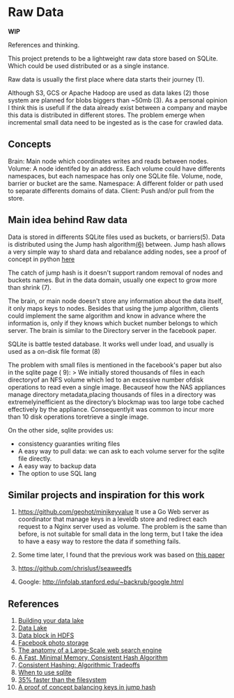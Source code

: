 # Raw Data

**WIP**

References and thinking. 

This project pretends to be a lightweight raw data store based on SQLite. Which could be used distributed or as a single instance. 

Raw data is usually the first place where data starts their journey (1). 

Although S3, GCS or Apache Hadoop are used as data lakes (2) those system are planned for blobs biggers than ~50mb (3). As a personal opinion I think this is usefull if the data already exist between a company and maybe this data is distributed in different stores. The problem emerge when incremental small data need to be ingested as is the case for crawled data.

## Concepts

Brain: Main node which coordinates writes and reads between nodes. 
Volume: A node identifed by an address. Each volume could have differents namespaces, but each namespace has only one SQLite file. Volume, node, barrier or bucket are the same. 
Namespace: A different folder or path used to separate differents domains of data. 
Client: Push and/or pull from the store. 


## Main idea behind Raw data

Data is stored in differents SQLite files used as buckets, or barriers(5). Data is distributed using the Jump hash algorithm[(6)](https://arxiv.org/pdf/1406.2294.pdf) between. Jump hash allows a very simple way to shard data and rebalance adding nodes,  see a proof of concept in python [here](https://github.com/nuxion/jump_poc)

The catch of jump hash is it doesn't support random removal of nodes and buckets names. But in the data domain, usually one expect to grow more than shrink (7). 

The brain, or main node doesn't store any information about the data itself, it only maps keys to nodes. Besides that using the jump algorithm, clients could implement the same algorithm and know in advance where the information is, only if they knows which bucket number belongs to which server. The brain is similar to the Directory server in the facebook paper. 

SQLite is battle tested database. It works well under load, and usually is used as a on-disk file format (8)

The problem with small files is mentioned in the facebook's paper but also in the sqlite page (
9): 
    > We initially stored thousands of files in each directoryof an NFS volume which led to an excessive number ofdisk operations to read even a single image.   Becauseof how the NAS appliances manage directory metadata,placing thousands of files in a directory was extremelyinefficient as the directory’s blockmap was too large tobe cached effectively by the  appliance.   Consequentlyit was common to incur more than 10 disk operations toretrieve a single image. 
    

On the other side, sqlite provides us: 
- consistency guaranties writing files
- A easy way to pull data: we can ask to each volume server for the sqlite file directly. 
- A easy way to backup data
- The option to use SQL lang



## Similar projects and inspiration for this work

1. https://github.com/geohot/minikeyvalue
It use a Go Web server as coordinator that manage keys in a leveldb store and redirect each request to a Nginx server used as volume. 
The problem is the same than before, is not suitable for small data in the long term, but I take the idea to have a easy way to restore the data if something fails. 

2. Some time later, I found that the previous work was based on [this paper](https://www.usenix.org/legacy/event/osdi10/tech/full_papers/Beaver.pdf) 

3. https://github.com/chrislusf/seaweedfs 


4. Google: http://infolab.stanford.edu/~backrub/google.html


## References

1. [Building your data lake](https://cloudblogs.microsoft.com/industry-blog/en-gb/technetuk/2020/04/09/building-your-data-lake-on-azure-data-lake-storage-gen2-part-1/)
2. [Data Lake](https://en.wikipedia.org/wiki/Data_lake) 
3. [Data block in HDFS](https://data-flair.training/blogs/data-block/)
4. [Facebook photo storage](https://www.usenix.org/legacy/event/osdi10/tech/full_papers/Beaver.pdf)
5. [The anatomy of a Large-Scale web search engine](http://infolab.stanford.edu/~backrub/google.html)
6. [A Fast, Minimal Memory, Consistent Hash Algorithm](https://arxiv.org/pdf/1406.2294.pdf)
7. [Consistent Hashing: Algorithmic Tradeoffs](https://dgryski.medium.com/consistent-hashing-algorithmic-tradeoffs-ef6b8e2fcae8)
8. [When to use sqlite](https://www.sqlite.org/whentouse.html)
9. [35% faster than the filesystem](https://www.sqlite.org/fasterthanfs.html)
10. [A proof of concept balancing keys in jump hash](https://github.com/nuxion/jump_poc)
